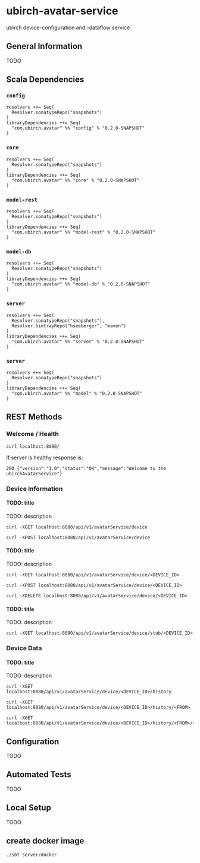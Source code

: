 # ubirch-avatar-service

ubirch device-configuration and -dataflow service

## General Information

TODO

## Scala Dependencies

### `config`

    resolvers ++= Seq(
      Resolver.sonatypeRepo("snapshots")
    )
    libraryDependencies ++= Seq(
      "com.ubirch.avatar" %% "config" % "0.2.0-SNAPSHOT"
    )

### `core`

    resolvers ++= Seq(
      Resolver.sonatypeRepo("snapshots")
    )
    libraryDependencies ++= Seq(
      "com.ubirch.avatar" %% "core" % "0.2.0-SNAPSHOT"
    )

### `model-rest`

    resolvers ++= Seq(
      Resolver.sonatypeRepo("snapshots")
    )
    libraryDependencies ++= Seq(
      "com.ubirch.avatar" %% "model-rest" % "0.2.0-SNAPSHOT"
    )

### `model-db`

    resolvers ++= Seq(
      Resolver.sonatypeRepo("snapshots")
    )
    libraryDependencies ++= Seq(
      "com.ubirch.avatar" %% "model-db" % "0.2.0-SNAPSHOT"
    )
        
### `server`

    resolvers ++= Seq(
      Resolver.sonatypeRepo("snapshots"),
      Resolver.bintrayRepo("hseeberger", "maven")
    )
    libraryDependencies ++= Seq(
      "com.ubirch.avatar" %% "server" % "0.2.0-SNAPSHOT"
    )
        
### `server`

    resolvers ++= Seq(
      Resolver.sonatypeRepo("snapshots")
    )
    libraryDependencies ++= Seq(
      "com.ubirch.avatar" %% "model" % "0.2.0-SNAPSHOT"
    )

## REST Methods

### Welcome / Health

    curl localhost:8080/

If server is healthy response is:

    200 {"version":"1.0","status":"OK","message":"Welcome to the ubirchAvatarService"}

### Device Information

#### TODO: title

TODO: description

    curl -XGET localhost:8080/api/v1/avatarService/device

    curl -XPOST localhost:8080/api/v1/avatarService/device

#### TODO: title

TODO: description

    curl -XGET localhost:8080/api/v1/avatarService/device/<DEVICE_ID>

    curl -XPOST localhost:8080/api/v1/avatarService/device/<DEVICE_ID>

    curl -XDELETE localhost:8080/api/v1/avatarService/device/<DEVICE_ID>

#### TODO: title

TODO: description

    curl -XGET localhost:8080/api/v1/avatarService/device/stub/<DEVICE_ID>

### Device Data

#### TODO: title

TODO: description

    curl -XGET localhost:8080/api/v1/avatarService/device/<DEVICE_ID>/history

    curl -XGET localhost:8080/api/v1/avatarService/device/<DEVICE_ID>/history/<FROM>

    curl -XGET localhost:8080/api/v1/avatarService/device/<DEVICE_ID>/history/<FROM>/<PAGE_SIZE>

## Configuration

TODO

## Automated Tests

TODO

## Local Setup

TODO

## create docker image

    ./sbt server/docker
